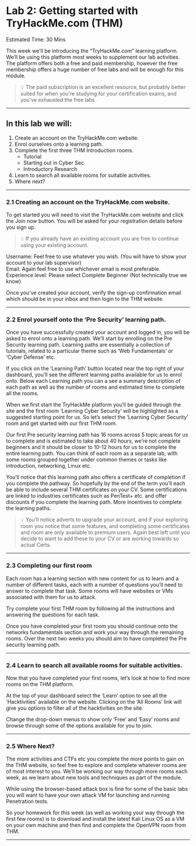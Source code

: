 # Lab 2: Getting started with TryHackMe.com (THM)

Estimated Time: 30 Mins

This week we'll be introducing the “TryHackMe.com” learning platform. We’ll be using this platform most weeks to supplement our lab activities. The platform offers both a free and paid membership, however the free membership offers a huge number of free labs and will be enough for this module. 

> 💡 The paid subscription is an excellent resource, but probably better suited for when you're studying for your certification exams, and you've exhausted the free labs
___


## In this lab we will: 

1. Create an account on the TryHackMe.com website. 
2. Enrol ourselves onto a learning path. 
3. Complete the first three THM Introduction rooms. 
    - Tutorial 
    - Starting out in Cyber Sec 
    - Introductory Research 
4. Learn to search all available rooms for suitable activities. 
5. Where next? 
___


### 2.1 Creating an account on the TryHackMe.com website. 

To get started you will need to visit the TryHackMe.com website and click the Join now button. You will be asked for your registration details before you sign up. 

> 💡 If you already have an existing account you are free to continue using your existing account.

Username: Feel free to use whatever you wish. (You will have to show your account to your lab supervisor)  
Email: Again feel free to use whichever email is most preferable.  
Experience level: Please select Complete Beginner (Not technically true we know)  

Once you’ve created your account, verify the sign-up confirmation email which should be in your inbox and then login to the THM website. 
___


### 2.2 Enrol yourself onto the ‘Pre Security’ learning path. 

Once you have successfully created your account and logged in, you will be asked to enrol onto a learning path. We’ll start by enrolling on the Pre Security learning path. Learning paths are essentially a collection of tutorials, related to a particular theme such as ‘Web Fundamentals’ or ‘Cyber Defense’ etc.  

If you click on the ‘Learning Path’ button located near the top right of your dashboard, you’ll see the different learning paths available for us to enrol onto. Below each Learning path you can a see a summary description of each path as well as the number of rooms and estimated time to complete all the rooms. 

When we first start the TryHackMe platform you’ll be guided through the site and the first room ‘Learning Cyber Security’ will be highlighted as a suggested starting point for us. So let’s select the ‘Learning Cyber Security’ room and get started with our first THM room. 

Our first Pre security learning path has 16 rooms across 5 topic areas for us to complete and is estimated to take about 40 hours, we’re not complete beginners and it should be closer to 10-12 hours for us to complete the entire learning path. You can think of each room as a separate lab, with some rooms grouped together under common themes or tasks like introduction, networking, Linux etc. 

You’ll notice that this learning path also offers a certificate of completion if you complete the pathway. So hopefully by the end of the term you’ll each be able to include several THM certificates on your CV. Some certifications are linked to industries certificates such as PenTest+ etc. and offer discounts if you complete the learning path. More incentives to complete the learning paths. 

> 💡 You’ll notice adverts to upgrade your account, and if your exploring room you notice that some features, and completing some certificates and room are only available to premium users. Again best left until you decide to want to add these to your CV or are working towards so actual Certs.
___


### 2.3 Completing our first room  

Each room has a learning section with new content for us to learn and a number of different tasks, each with a number of questions you’ll need to answer to complete that task. Some rooms will have websites or VMs associated with them for us to attack. 
 
Try complete your first THM room by following all the instructions and answering the questions for each task. 

Once you have completed your first room you should continue onto the networks fundamentals section and work your way through the remaining rooms. Over the next two weeks you should aim to have completed the Pre security learning path.   
___

### 2.4 Learn to search all available rooms for suitable activities.  

Now that you have completed your first rooms, let’s look at how to find more rooms on the THM platform.  

At the top of your dashboard select the ‘Learn’ option to see all the ‘Hacktivities’ available on the website. Clicking on the ‘All Rooms’ link will give you options to filter all of the hacktivities on the site. 

Change the drop-down menus to show only ‘Free’ and ‘Easy’ rooms and browse through some of the options available for you to join.  
___
 
### 2.5 Where Next? 

The more activities and CTFs etc you complete the more points to gain on the THM website, so feel free to explore and complete whatever rooms are of most interest to you. We’ll be working our way through more rooms each week, as we learn about new tools and techniques as part of the module.

While using the browser-based attack box is fine for some of the basic labs you will want to have your own attack VM for launching and running Penetration tests. 

So your homework for this week (as well as working your way through the first few rooms) is to download and install the latest Kali Linux OS as a VM on your own machine and then find and complete the OpenVPN room from THM. 
___
